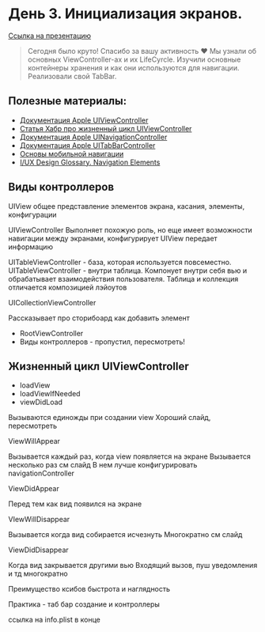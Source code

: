 # День 3. Инициализация экранов.

[Ссылка на презентацию](https://drive.google.com/file/d/1aA-PQ7VGVPh_3WeqSybaMkpsArEovKGK/view?usp=sharing)

>Сегодня было круто! Спасибо за вашу активность ❤️
Мы узнали об основных ViewController-ах и их LifeCyrcle. Изучили основные контейнеры хранения и как они используются для навигации. Реализовали свой TabBar.

## Полезные материалы:

- [Документация Apple UIViewController](https://developer.apple.com/documentation/uikit/view_controllers)
- [Статья Хабр про жизненный цикл UIViewController](https://habr.com/ru/post/129557/)
- [Документация Apple UINavigationController](https://developer.apple.com/documentation/uikit/uinavigationcontroller)
- [Документация Apple UITabBarController](https://developer.apple.com/documentation/uikit/uitabbarcontroller)
- [Основы мобильной навигации](https://vc.ru/flood/24327-navigationpatterns)
- [I/UX Design Glossary. Navigation Elements](https://uxplanet.org/ui-ux-design-glossary-navigation-elements-b552130711c8)


## Виды контроллеров
UIView
общее представление элементов экрана, касания, элементы, конфигурации


UIViewController
Выполняет похожую роль, но еще имеет возможности навигации между экранами, конфигурирует UIView
передает информацию

UITableViewController - база, которая используется повсеместно.
UITableViewController - внутри таблица. Компонует внутри себя вью и обрабатывает взаимодействия пользователя.
Таблица и коллекция отличается композицией лэйоутов


UICollectionViewController


Рассказывает про сторибоард
как добавить элемент


- RootViewController
- Виды контроллеров - пропустил, пересмотреть!

## Жизненный цикл UIViewController
- loadView
- loadViewIfNeeded
- viewDidLoad

Вызываются единожды при создании view
Хороший слайд, пересмотреть

ViewWillAppear


Вызывается каждый раз, когда view появляется на экране
Вызывается несколько раз
см слайд
В нем лучше конфигурировать navigationController

ViewDidAppear


Перед тем как вид появился на экране

VIewWillDisappear


Вызывается когда вид собирается исчезнуть
Многократно
см слайд

ViewDidDisappear


Когда вид закрывается другими вью
Входящий вызов, пуш уведомления и тд
многократно

Преимущество ксибов
быстрота и наглядность

Практика - таб бар
создание и контроллеры

ссылка на info.plist в конце
